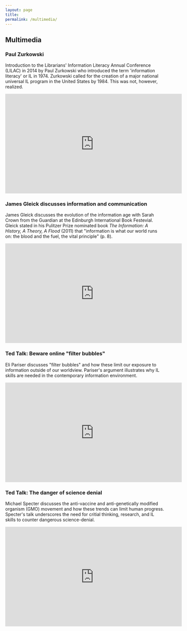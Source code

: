 ```yaml
---
layout: page
title: 
permalink: /multimedia/
---
```


## Multimedia

### Paul Zurkowski

Introduction to the Librarians' Information Literacy Annual Conference (LILAC) in 2014 by Paul Zurkowski who introduced the term 'information literacy' or IL in 1974. Zurkowski called for the creation of a major national universal IL program in the United States by 1984. This was not, however, realized.

<iframe width="560" height="315" src="https://www.youtube.com/embed/8DXnUvseNTs" frameborder="0" allowfullscreen></iframe>

### James Gleick discusses information and communication

James Gleick discusses the evolution of the information age with Sarah Crown from the Guardian at the Edinburgh International Book Festevial. Gleick stated in his Pulitzer Prize nominated book *The Information: A History, A Theory, A Flood* (2011) that "information is what our world runs on: the blood and the fuel, the vital principle" (p. 8).

<iframe width="560" height="315" src="https://www.youtube.com/embed/cDSJ_yvLgN0" frameborder="0" allowfullscreen></iframe>

### Ted Talk: Beware online "filter bubbles"

Eli Pariser discusses "filter bubbles" and how these limit our exposure to information outside of our worldview. Pariser's argument illustrates why IL skills are needed in the contemporary information environment.

<iframe width="560" height="315" src="https://www.youtube.com/embed/B8ofWFx525s?rel=0&amp;showinfo=0" frameborder="0" allowfullscreen></iframe>

### Ted Talk: The danger of science denial

Michael Specter discusses the anti-vaccine and anti-genetically modified organism (GMO) movement and how these trends can limit human progress. Specter's talk underscores the need for critial thinking, research, and IL skills to counter dangerous science-denial.

<iframe width="560" height="315" src="https://www.youtube.com/embed/7OMLSs8t1ng?rel=0&amp;showinfo=0" frameborder="0" allowfullscreen></iframe>
